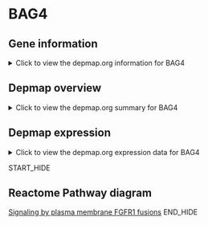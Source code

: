 <h1>BAG4</h1>

<h2>Gene information</h2>
<details>
  <summary>Click to view the depmap.org information for BAG4</summary>
  <iframe src="https://depmap.org/portal/gene/BAG4?tab=about" style="border:none;width:100%;height:800px"></iframe>
</details>

<h2>Depmap overview</h2>
<details>
  <summary>Click to view the depmap.org summary for BAG4</summary>
  <iframe src="https://depmap.org/portal/gene/BAG4?tab=overview" style="border:none;width:100%;height:800px"></iframe>
</details>

<h2>Depmap expression</h2>
<details>
  <summary>Click to view the depmap.org expression data for BAG4</summary>
  <iframe src="https://depmap.org/portal/gene/BAG4?tab=characterization" style="border:none;width:100%;height:800px"></iframe>
</details>


START_HIDE
<h2>Reactome Pathway diagram</h2>
<a href="https://reactome.org/PathwayBrowser/#/R-HSA-8853336">Signaling by plasma membrane FGFR1 fusions</a>
END_HIDE


